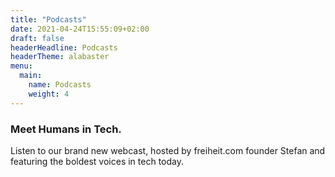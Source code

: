 ```yaml
---
title: "Podcasts"
date: 2021-04-24T15:55:09+02:00
draft: false
headerHeadline: Podcasts
headerTheme: alabaster
menu:
  main:
    name: Podcasts
    weight: 4
---
```


### Meet Humans in Tech.

Listen to our brand new webcast, hosted by freiheit.com founder Stefan and featuring the boldest voices in tech today.

